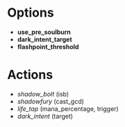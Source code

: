 

# Options
  * **use\_pre\_soulburn**
  * **dark\_intent\_target**
  * **flashpoint\_threshold**

# Actions
  * _shadow\_bolt_ (isb)
  * _shadowfury_ (cast\_gcd)
  * _life\_tap_ (mana\_percentage, trigger)
  * _dark\_intent_ (target)